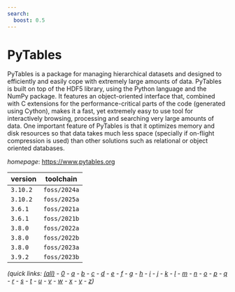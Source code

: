```yaml
---
search:
  boost: 0.5
---
```

# PyTables

PyTables is a package for managing hierarchical datasets and designed to efficiently and easily cope  with extremely large amounts of data. PyTables is built on top of the HDF5 library, using the Python language and the  NumPy package. It features an object-oriented interface that, combined with C extensions for the performance-critical  parts of the code (generated using Cython), makes it a fast, yet extremely easy to use tool for interactively browsing,  processing and searching very large amounts of data. One important feature of PyTables is that it optimizes memory and  disk resources so that data takes much less space (specially if on-flight compression is used) than other solutions  such as relational or object oriented databases.

*homepage*: <https://www.pytables.org>

version | toolchain
--------|----------
``3.10.2`` | ``foss/2024a``
``3.10.2`` | ``foss/2025a``
``3.6.1`` | ``foss/2021a``
``3.6.1`` | ``foss/2021b``
``3.8.0`` | ``foss/2022a``
``3.8.0`` | ``foss/2022b``
``3.8.0`` | ``foss/2023a``
``3.9.2`` | ``foss/2023b``


*(quick links: [(all)](../index.md) - [0](../0/index.md) - [a](../a/index.md) - [b](../b/index.md) - [c](../c/index.md) - [d](../d/index.md) - [e](../e/index.md) - [f](../f/index.md) - [g](../g/index.md) - [h](../h/index.md) - [i](../i/index.md) - [j](../j/index.md) - [k](../k/index.md) - [l](../l/index.md) - [m](../m/index.md) - [n](../n/index.md) - [o](../o/index.md) - [p](../p/index.md) - [q](../q/index.md) - [r](../r/index.md) - [s](../s/index.md) - [t](../t/index.md) - [u](../u/index.md) - [v](../v/index.md) - [w](../w/index.md) - [x](../x/index.md) - [y](../y/index.md) - [z](../z/index.md))*

